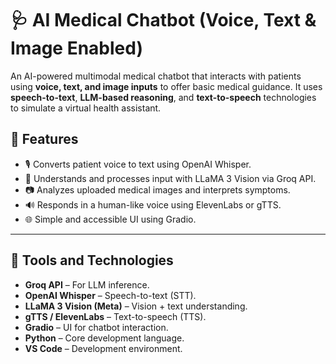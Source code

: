 # 🩺 AI Medical Chatbot (Voice, Text & Image Enabled)

An AI-powered multimodal medical chatbot that interacts with patients using **voice, text, and image inputs** to offer basic medical guidance. It uses **speech-to-text**, **LLM-based reasoning**, and **text-to-speech** technologies to simulate a virtual health assistant.

## 📌 Features

- 🎙️ Converts patient voice to text using OpenAI Whisper.
- 🧠 Understands and processes input with LLaMA 3 Vision via Groq API.
- 📷 Analyzes uploaded medical images and interprets symptoms.
- 🔊 Responds in a human-like voice using ElevenLabs or gTTS.
- 🌐 Simple and accessible UI using Gradio.

---

## 🧰 Tools and Technologies

- **Groq API** – For LLM inference.
- **OpenAI Whisper** – Speech-to-text (STT).
- **LLaMA 3 Vision (Meta)** – Vision + text understanding.
- **gTTS / ElevenLabs** – Text-to-speech (TTS).
- **Gradio** – UI for chatbot interaction.
- **Python** – Core development language.
- **VS Code** – Development environment.


